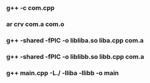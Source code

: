 ### g++ -c com.cpp
### ar crv com.a com.o
### g++ -shared -fPIC -o libliba.so liba.cpp com.a
### g++ -shared -fPIC -o liblibb.so libb.cpp com.a
### g++ main.cpp -L./ -lliba -llibb -o main
